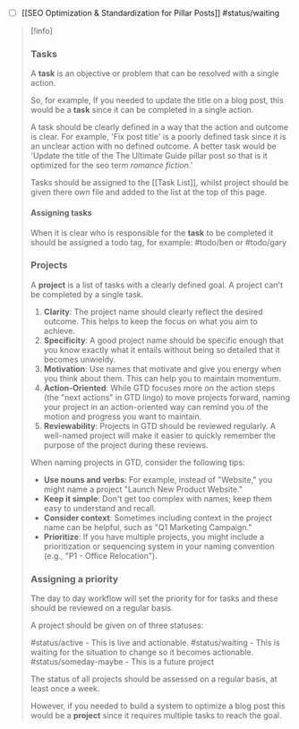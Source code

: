 - [ ] [[SEO Optimization & Standardization for Pillar Posts]] #status/waiting 


>[!info] 
>### Tasks
>
>A **task** is an objective or problem that can be resolved with a single action.  
>
>So, for example, If you needed to update the title on a blog post, this would be a **task** since it can be completed in a single action.
>
>A task should be clearly defined in a way that the action and outcome is clear. For example, 'Fix post title' is a poorly defined task since it is an unclear action with no defined outcome. A better task would be 'Update the title of the The Ultimate Guide pillar post so that is it optimized for the seo term *romance fiction*.'
>
> Tasks should be assigned to the [[Task List]], whilst project should be given there own file and added to the list at the top of this page.
>
>#### Assigning tasks
>When it is clear who is responsible for the **task** to be completed it should be assigned a todo tag, for example: #todo/ben or #todo/gary 
>
>### Projects
>A **project** is a list of tasks with a clearly defined goal. A project can't be completed by a single task. 
>
>1. **Clarity**: The project name should clearly reflect the desired outcome. This helps to keep the focus on what you aim to achieve.
>2. **Specificity**: A good project name should be specific enough that you know exactly what it entails without being so detailed that it becomes unwieldy.
> 3. **Motivation**: Use names that motivate and give you energy when you think about them. This can help you to maintain momentum.
> 4. **Action-Oriented**: While GTD focuses more on the action steps (the "next actions" in GTD lingo) to move projects forward, naming your project in an action-oriented way can remind you of the motion and progress you want to maintain.
> 5. **Reviewability**: Projects in GTD should be reviewed regularly. A well-named project will make it easier to quickly remember the purpose of the project during these reviews.
>
> When naming projects in GTD, consider the following tips:
>
> - **Use nouns and verbs**: For example, instead of "Website," you might name a project "Launch New Product Website." 
> - **Keep it simple**: Don't get too complex with names; keep them easy to understand and recall. 
> - **Consider context**: Sometimes including context in the project name can be helpful, such as "Q1 Marketing Campaign." 
> - **Prioritize**: If you have multiple projects, you might include a prioritization or sequencing system in your naming convention (e.g., "P1 - Office Relocation"). 
>
>### Assigning a priority
>The day to day workflow will set the priority for for tasks and these should be reviewed on a regular basis. 
>
>A project should be given on of three statuses:
>
> #status/active - This is live and actionable.
> #status/waiting - This is waiting for the situation to change so it becomes actionable. 
> #status/someday-maybe  - This is a future project
>
> The status of all projects should be assessed on a regular basis, at least once a week. 
> 
>
>
>
>
>However, if you needed to build a system to optimize a blog post this would be a **project** since it requires multiple tasks to reach the goal.





